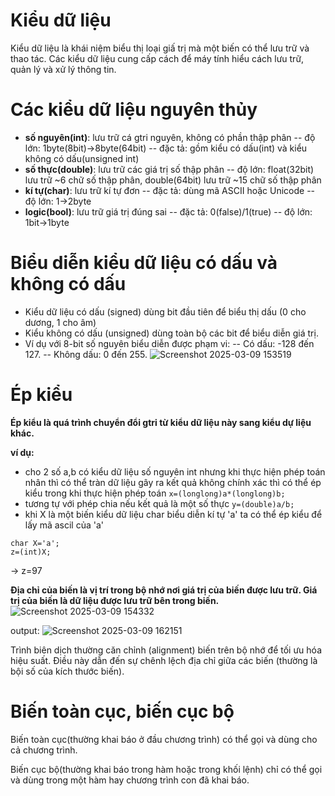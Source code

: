# Kiểu dữ liệu
Kiểu dữ liệu là khái niệm biểu thị loại giấ trị mà một biến có thể lưu trữ và thao tác. Các kiểu dữ liệu cung cấp cách để máy tính hiểu cách lưu trữ, quản lý và xử lý thông tin.

# Các kiểu dữ liệu nguyên thủy
- **số nguyên(int)**: lưu trữ cá gtri nguyên, không có phần thập phân
-- độ lớn: 1byte(8bit)->8byte(64bit)
-- đặc tả: gồm kiểu có dấu(int) và kiểu không có dấu(unsigned int) 
- **số thực(double)**: lưu trữ các giá trị số thập phân
-- độ lớn: float(32bit) lưu trữ ~6 chữ số thập phân, double(64bit) lưu trữ ~15 chữ số thập phân
- **kí tự(char)**: lưu trữ kí tự đơn
-- đặc tả: dùng mã ASCII hoặc Unicode
-- độ lớn: 1->2byte
- **logic(bool)**: lưu trữ giá trị đúng sai
-- đặc tả: 0(false)/1(true)
-- độ lớn: 1bit->1byte

# Biểu diễn kiểu dữ liệu có dấu và không có dấu
- Kiểu dữ liệu có dấu (signed) dùng bit đầu tiên để biểu thị dấu (0 cho dương, 1 cho âm)
- Kiểu không có dấu (unsigned) dùng toàn bộ các bit để biểu diễn giá trị.
- Ví dụ với 8-bit số nguyên biểu diễn được phạm vi:
-- Có dấu: -128 đến 127.
-- Không dấu: 0 đến 255.
![Screenshot 2025-03-09 153519](https://hackmd.io/_uploads/rJq1XAqsyl.png)

# Ép kiểu
**Ép kiểu là quá trình chuyển đổi gtri từ kiểu dữ liệu này sang kiểu dự liệu khác.**

**ví dụ:**
- cho 2 số a,b có kiểu dữ liệu số nguyên int nhưng khi thực hiện phép toán nhân thì có thể tràn dữ liệu gây ra kết quả không chính xác thì có thể ép kiểu trong khi thực hiện phép toán
`x=(longlong)a*(longlong)b;`
- tương tự với phép chia nếu kết quả là một số thực
`y=(double)a/b;`
- khi X là một biến kiểu dữ liệu char biểu diễn kí tự 'a' ta có thể ép kiểu để lấy mã ascil của 'a' 
```
char X='a';
z=(int)X;      
```
-> z=97

**Địa chỉ của biến là vị trí trong bộ nhớ nơi giá trị của biến được lưu trữ.
Giá trị của biến là dữ liệu được lưu trữ bên trong biến.**
![Screenshot 2025-03-09 154332](https://hackmd.io/_uploads/rkop409oke.png)

output:
![Screenshot 2025-03-09 162151](https://hackmd.io/_uploads/ry8p6RqjJx.png)

Trình biên dịch thường căn chỉnh (alignment) biến trên bộ nhớ để tối ưu hóa hiệu suất. Điều này dẫn đến sự chênh lệch địa chỉ giữa các biến (thường là bội số của kích thước biến).

# Biến toàn cục, biến cục bộ
Biến toàn cục(thường khai báo ở đầu chương trình) có thể gọi và dùng cho cả chương trình.

Biến cục bộ(thường khai báo trong hàm hoặc trong khối lệnh) chỉ có thể gọi và dùng trong một hàm hay chương trình con đã khai báo.
